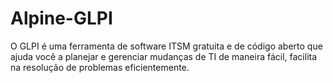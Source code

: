 # Alpine-GLPI
O GLPI é uma ferramenta de software ITSM gratuita e de código aberto que ajuda você a planejar e gerenciar mudanças de TI de maneira fácil, facilita na resolução de problemas eficientemente.
